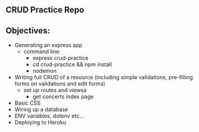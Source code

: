 ## CRUD Practice Repo

## Objectives:

- Generating an express app
  - command line:
    - express crud-practice
    - cd crud-practice && npm install
    - nodemon
- Writing full CRUD of a resource (including simple validations, pre-filling forms on validations and edit forms)
  - set up routes and viewsa
    - get concerts index page
- Basic CSS
- Wiring up a database
- ENV variables, dotenv etc...
- Deploying to Heroku
